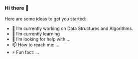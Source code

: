 ### Hi there 👋

Here are some ideas to get you started:

- 🔭 I’m currently working on Data Structures and Algorithms.
- 🌱 I’m currently learning 
- 🤔 I’m looking for help with ...
- 📫 How to reach me: ...
- ⚡ Fun fact: ...
